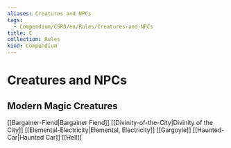 ```yaml
---
aliases: Creatures and NPCs
tags:
  - Compendium/CSRD/en/Rules/Creatures-and-NPCs
title: C
collection: Rules
kind: Compendium
---
```

# Creatures and NPCs
## Modern Magic Creatures

[[Bargainer-Fiend|Bargainer Fiend]]
[[Divinity-of-the-City|Divinity of the City]]
[[Elemental-Electricity|Elemental, Electricity]]
[[Gargoyle]]
[[Haunted-Car|Haunted Car]]
[[Hell]]